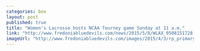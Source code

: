 ```yaml
---
categories: box
layout: post
published: true
title: "Women's Lacrosse hosts NCAA Tourney game Sunday at 11 a.m."
link: "http://www.fredoniabluedevils.com/news/2015/5/8/WLAX_0508151728.aspx"
imageUrl: "http://www.fredoniabluedevils.com/images/2015/4/3/rp_primary_wlax_2015Team.jpg"
---
```


